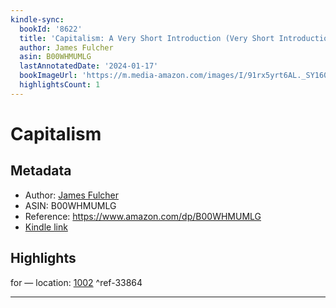```yaml
---
kindle-sync:
  bookId: '8622'
  title: 'Capitalism: A Very Short Introduction (Very Short Introductions)'
  author: James Fulcher
  asin: B00WHMUMLG
  lastAnnotatedDate: '2024-01-17'
  bookImageUrl: 'https://m.media-amazon.com/images/I/91rx5yrt6AL._SY160.jpg'
  highlightsCount: 1
---
```

# Capitalism
## Metadata
* Author: [James Fulcher](https://www.amazon.comundefined)
* ASIN: B00WHMUMLG
* Reference: https://www.amazon.com/dp/B00WHMUMLG
* [Kindle link](kindle://book?action=open&asin=B00WHMUMLG)

## Highlights
for — location: [1002](kindle://book?action=open&asin=B00WHMUMLG&location=1002) ^ref-33864

---
